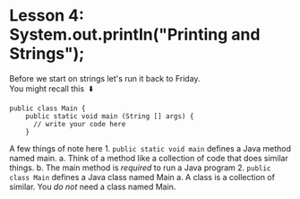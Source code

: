 # Lesson 4: System.out.println("Printing and Strings");
Before we start on strings let's run it back to Friday.\
You might recall this&nbsp; :arrow_down:
  ```
  public class Main {
      public static void main (String [] args) {
        // write your code here
      }
  ```
  A few things of note here
    1. `public static void main` defines a Java method named main.
      a. Think of a method like a collection of code that does similar things.
      b. The main method is _required_ to run a Java program
    2. `public class Main` defines a Java class named Main
      a. A class is a collection of similar. You _do not_ need a class named Main.
  
